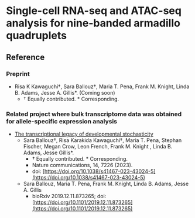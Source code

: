# Single-cell RNA-seq and ATAC-seq analysis for nine-banded armadillo quadruplets


## Reference

### Preprint 

* Risa K Kawaguchi†, Sara Ballouz†, Maria T. Pena, Frank M. Knight, Linda B. Adams, Jesse A. Gillis\*. (Coming soon)
  * † Equally contributed. \* Corresponding.

### Related project where bulk transcriptome data was obtained for allele-specific expression analysis

* [The transcriptional legacy of developmental stochasticity](https://www.nature.com/articles/s41467-023-43024-5)
  * Sara Ballouz†, Risa Karakida Kawaguchi†, Maria T. Pena, Stephan Fischer, Megan Crow, Leon French, Frank M. Knight , Linda B. Adams, Jesse Gillis\*.
    * † Equally contributed. \* Corresponding.
    * Nature communications, 14, 7226 (2023).
    * doi: [https://doi.org/10.1038/s41467-023-43024-5](https://doi.org/10.1038/s41467-023-43024-5)
  * Sara Ballouz, Maria T. Pena, Frank M. Knight, Linda B. Adams, Jesse A. Gillis
    * bioRxiv 2019.12.11.873265; doi: [https://doi.org/10.1101/2019.12.11.873265](https://doi.org/10.1101/2019.12.11.873265)




 

